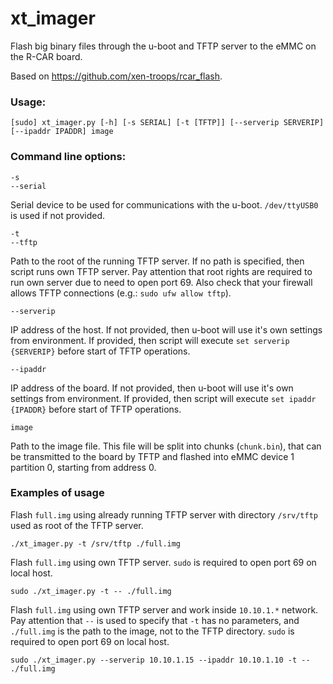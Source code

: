 # xt_imager

Flash big binary files through the u-boot and TFTP server to the eMMC on the R-CAR board.

Based on https://github.com/xen-troops/rcar_flash.

### Usage:
```
[sudo] xt_imager.py [-h] [-s SERIAL] [-t [TFTP]] [--serverip SERVERIP] [--ipaddr IPADDR] image
```

### Command line options:

```
-s
--serial
```
Serial device to be used for communications with the u-boot.
`/dev/ttyUSB0` is used if not provided.

```
-t
--tftp
```
Path to the root of the running TFTP server. If no path is specified,
then script runs own TFTP server.
Pay attention that root rights are required to run own server due to
need to open port 69.
Also check that your firewall allows TFTP connections
(e.g.: `sudo ufw allow tftp`).

```
--serverip
```
IP address of the host. If not provided, then u-boot will use it's
own settings from environment. If provided, then script will execute
`set serverip {SERVERIP}` before start of TFTP operations.

```
--ipaddr
```
IP address of the board. If not provided, then u-boot will use it's
own settings from environment. If provided, then script will execute
`set ipaddr {IPADDR}` before start of TFTP operations.

```
image
```
Path to the image file. This file will be split into chunks (`chunk.bin`),
that can be transmitted to the board by TFTP and flashed into eMMC
device 1 partition 0, starting from address 0.

### Examples of usage

Flash `full.img` using already running TFTP server with directory `/srv/tftp`
used as root of the TFTP server.
```
./xt_imager.py -t /srv/tftp ./full.img
```

Flash `full.img` using own TFTP server. `sudo` is required to open port 69
on local host.
```
sudo ./xt_imager.py -t -- ./full.img
```

Flash `full.img` using own TFTP server and work inside `10.10.1.*` network.
Pay attention that `--` is used to specify that `-t` has no parameters, and
`./full.img` is the path to the image, not to the TFTP directory.
 `sudo` is required to open port 69 on local host.
```
sudo ./xt_imager.py --serverip 10.10.1.15 --ipaddr 10.10.1.10 -t -- ./full.img
```
